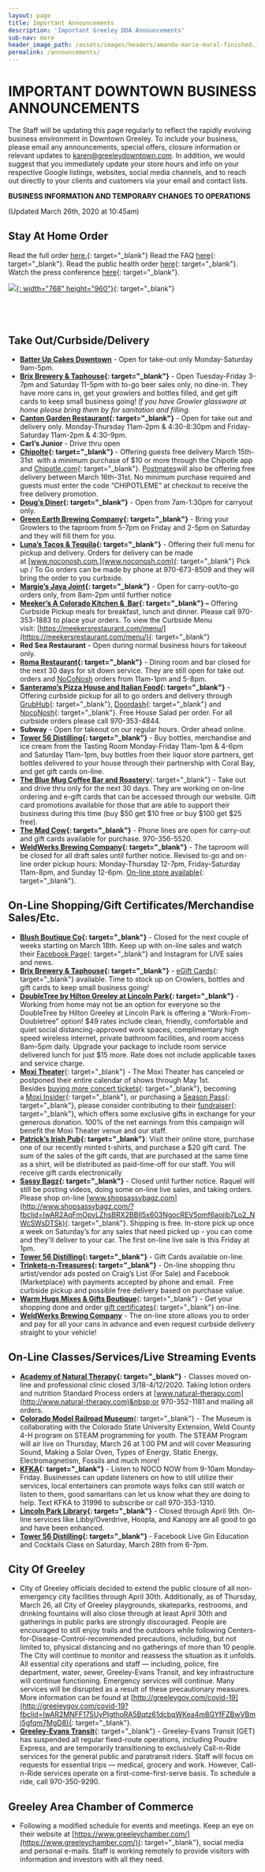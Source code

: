 ```yaml
---
layout: page
title: Important Announcements
description: 'Important Greeley DDA Announcements'
sub-nav: more
header_image_path: /assets/images/headers/amanda-marie-mural-finished.jpg
permalink: /announcements/
---
```


# **IMPORTANT DOWNTOWN BUSINESS ANNOUNCEMENTS**

The Staff will be updating this page regularly to reflect the rapidly evolving business environment in Downtown Greeley. To include your business, please email any announcements, special offers, closure information or relevant updates to [karen@greeleydowntown.com](mailto:karen@greeleydowntown.com). In addition, we would suggest that you immediately update your store hours and info on your respective Google listings, websites, social media channels, and to reach out directly to your clients and customers via your email and contact lists.

**BUSINESS INFORMATION AND TEMPORARY CHANGES TO OPERATIONS**

(Updated March 26th, 2020 at 10:45am)

## Stay At Home Order

Read the full order&nbsp;[here.](https://drive.google.com/file/d/1O1EDCY6-A6QBKxzDImCSF8bBBdOOI3Km/view?usp=sharing){: target="_blank"}&nbsp;Read the FAQ&nbsp;[here](https://drive.google.com/file/d/16nO05S6q0AGBew32r0NYelifwk11uDMO/view?usp=sharing){: target="_blank"}. Read the public health order&nbsp;[here](https://drive.google.com/file/d/1IzfYUaxEf-UFSVAzkY_b9Cf1OMPOdlxH/view?usp=sharing){: target="_blank"}. Watch the press conference&nbsp;[here](https://www.facebook.com/jaredpolis/videos/260499038301497/){: target="_blank"}.&nbsp;

[![](/assets/colorado-stay-at-home-order.jpg){: width="768" height="960"}](https://www.colorado.gov/governor/news/gov-polis-announces-statewide-stay-home-order-provides-update-colorado-response-covid-19){: target="_blank"}

## &nbsp;

## **Take Out/Curbside/Delivery**

* **[Batter Up Cakes Downtown](https://www.facebook.com/BatterUpCakesGreeley/)** - Open for take-out only Monday-Saturday 9am-5pm.
* **[Brix Brewery & Taphouse](https://www.facebook.com/brixbrewtap/){: target="_blank"}** - Open Tuesday-Friday 3-7pm and Saturday 11-5pm with to-go beer sales only, no dine-in. They have more cans in, get your growlers and bottles filled, and get gift cards to keep small business going\!&nbsp;*If you have Growler glassware at home please bring them by for sanitation and filling.*
* **[Canton Garden Restaurant](https://www.facebook.com/GreeleyCantonGarden/){: target="_blank"}** - Open for take out and delivery only. Monday-Thursday 11am-2pm & 4:30-8:30pm and Friday-Saturday 11am-2pm & 4:30-9pm.
* **Carl’s Junior** - Drive thru open
* **[Chipolte](Chipotle.com){: target="_blank"}&nbsp;**\- Offering guests free delivery March 15th-31st&nbsp; with a minimum purchase of $10 or more through the Chipotle app and [Chipotle.com](Chipotle.com){: target="_blank"}. [Postmates](https://postmates.com/)will also be offering free delivery between March 16th-31st. No minimum purchase required and guests must enter the code “CHIPOTLEME” at checkout to receive the free delivery promotion.
* **[Doug’s Diner](https://www.facebook.com/DougsDinerGreeley/){: target="_blank"}** - Open from 7am-1:30pm for carryout only.
* **[Green Earth Brewing Company](https://www.facebook.com/gebcobeer/){: target="_blank"}** - Bring your Growlers to the taproom from 5-7pm on Friday and 2-5pm on Saturday and they will fill them for you.
* **[Luna’s Tacos & Tequila](https://www.facebook.com/lunastacos/){: target="_blank"}** - Offering their full menu for pickup and delivery. Orders for delivery can be made at&nbsp;[www.noconosh.com.](www.noconosh.com){: target="_blank"}&nbsp;Pick up / To Go orders can be made by phone at 970-673-8509 and they will bring the order to you curbside.
* **[Margie’s Java Joint](https://www.facebook.com/margiesjavajoint/){: target="_blank"}** - Open for carry-out/to-go orders only, from 8am-2pm until further notice
* **[Meeker’s A Colorado Kitchen &&nbsp; Bar](https://www.facebook.com/MeekersKitchen/){: target="_blank"} –**&nbsp;Offering Curbside Pickup meals for breakfast, lunch and dinner. Please call 970-353-1883 to place your orders. To view the Curbside Menu visit:&nbsp;[https://meekersrestaurant.com/menu/](https://meekersrestaurant.com/menu/){: target="_blank"}
* **Red Sea Restaurant** - Open during normal business hours for takeout only.
* **[Roma Restaurant](https://www.facebook.com/romapizzagreeley/){: target="_blank"}** - Dining room and bar closed for the next 30 days for sit down service. They are still open for take out orders and [NoCoNosh](https://www.noconosh.com/) orders from 11am-1pm and 5-8pm.
* **[Santeramo’s Pizza House and Italian Food](https://www.facebook.com/santeramospizzahouse/){: target="_blank"}** - Offering curbside pickup for all to go orders and delivery through [GrubHub](https://www.grubhub.com/){: target="_blank"}, [Doordash](https://www.doordash.com/){: target="_blank"} and [NocoNosh](https://www.noconosh.com/){: target="_blank"}. Free House Salad per order. For all curbside orders please call 970-353-4844.
* **Subway** - Open for takeout on our regular hours. Order ahead online.
* **[Tower 56 Distilling](https://www.facebook.com/Tower56/){: target="_blank"}** - Buy bottles, merchandise and ice cream from the Tasting Room Monday-Friday 11am-1pm & 4-6pm and Saturday 11am-1pm, buy bottles from their liquor store partners, get bottles delivered to your house through their partnership with Coral Bay, and get gift cards on-line.
* [**The Blue Mug Coffee Bar and Roastery**](https://www.facebook.com/thebluemugcoffee/){: target="_blank"} - Take out and drive thru only for the next 30 days. They are working on on-line ordering and e-gift cards that can be accessed through our website. Gift card promotions available for those that are able to support their business during this time (buy $50 get $10 free or buy $100 get $25 free).
* **[The Mad Cow](https://www.facebook.com/madcowgreeley/){: target="_blank"}** - Phone lines are open for carry-out and gift cards available for purchase. 970-356-5520.
* **[WeldWerks Brewing Company](https://www.facebook.com/weldwerksbrewing/){: target="_blank"}**&nbsp;- The taproom will be closed for all draft sales until further notice. Revised to-go and on-line order pickup hours: Monday-Thursday 12-7pm, Friday-Saturday 11am-8pm, and Sunday 12-6pm. [On-line store available](https://weldwerksbrewing.com/order){: target="_blank"}.

## **On-Line Shopping/Gift Certificates/Merchandise Sales/Etc.**

* **[Blush Boutique Co](www.BlushBoutiqueCo.com){: target="_blank"}** - Closed for the next couple of weeks starting on March 18th. Keep up with on-line sales and watch their [Facebook Page](https://www.facebook.com/blushboutiqueco/){: target="_blank"} and Instagram for LIVE sales and news.
* **[Brix Brewery & Taphouse](https://squareup.com/gift/9GPB8X32RR40D/order){: target="_blank"}** -&nbsp;[eGift Cards](https://squareup.com/gift/9GPB8X32RR40D/order){: target="_blank"}&nbsp;available. Time to stock up on Crowlers, bottles and gift cards to keep small business going\!
* **[DoubleTree by Hilton Greeley at Lincoln Park](https://www.facebook.com/DoubleTreeGreeley/){: target="_blank"}** - Working from home may not be an option for everyone so the DoubleTree by Hilton Greeley at Lincoln Park is offering a “Work-From-Doubletree” option\! $49 rates include clean, friendly, comfortable and quiet social distancing-approved work spaces, complimentary high speed wireless internet, private bathroom facilities, and room access 8am–5pm daily. Upgrade your package to include room service delivered lunch for just $15 more. Rate does not include applicable taxes and service charge.
* [**Moxi Theater**](https://www.facebook.com/MoxiTheater/){: target="_blank"} - The Moxi Theater has canceled or postponed their entire calendar of shows through May 1st. Besides&nbsp;[buying more concert tickets](https://www.moxitheater.com/){: target="_blank"}, becoming a&nbsp;[Moxi Insider](https://www.moxitheater.com/insiders/){: target="_blank"}, or purchasing a&nbsp;[Season Pass](https://www.eventbrite.com/e/moxi-theater-2020-vip-season-pass-tickets-85523319551){: target="_blank"}, please consider contributing to their [fundraiser](https://www.gofundme.com/f/moxi-venue-and-staff-fundraiser){: target="_blank"}, which offers some exclusive gifts in exchange for your generous donation. 100% of the net earnings from this campaign will benefit the Moxi Theater venue and our staff.
* **[Patrick’s Irish Pub](https://my-site-106780-104816.square.site/?fbclid=IwAR01aHS0JX7muutXozt9ZMmCI43EOMNBay5y1DxZfYHQFT2ZEto4mhJKxdY){: target="_blank"}**\: Visit their online store, purchase one of our recently minted t-shirts, and purchase a $20 gift card. The sum of the sales of the gift cards, that are purchased at the same time as a shirt, will be distributed as paid-time-off for our staff. You will receive gift cards electronically
* **[Sassy Bagz](www.shopsassybagz.com){: target="_blank"}** - Closed until further notice. Raquel will still be posting videos, doing some on-line live sales, and taking orders. Please shop on-line&nbsp;[www.shopsassybagz.com](http://www.shopsassybagz.com/?fbclid=IwAR2AqFmOpyLZhsBRX2BBIl5x603NgocREV5omf6aojib7Lo2_NWcSWsDTSk){: target="_blank"}. Shipping is free. In-store pick up once a week on Saturday’s for any sales that need picked up - you can come and they'll deliver to your car. The first on-line live sale is this Friday at 1pm.
* **[Tower 56 Distilling](https://squareup.com/gift/M8ADXDSHNPT00/order){: target="_blank"}** - Gift Cards available on-line.
* **[Trinkets-n-Treasures](https://www.facebook.com/trinketsandtreasures2017/){: target="_blank"}** - On-line shopping thru artist/vendor ads posted on Craig’s List (For Sale) and Facebook (Marketplace) with payments accepted by phone and email.&nbsp; Free curbside pickup and possible free delivery based on purchase value.&nbsp;
* [**Warm Hugs Mixes & Gifts Boutique**](https://warmhugsmixes.com/shop/){: target="_blank"} - Get your shopping done and order [gift certificates](https://warmhugsmixes.com/product/gift-certificate/){: target="_blank"}&nbsp;on-line.
* **[WeldWerks Brewing Company](https://weldwerksbrewing.com/order)**&nbsp;- The on-line store allows you to order and pay for all your cans in advance and even request curbside delivery straight to your vehicle\!

## **On-Line Classes/Services/Live Streaming Events**

* **[Academy of Natural Therapy](https://www.facebook.com/TheAcademyofNaturalTherapy/){: target="_blank"}** - Classes moved on-line and professional clinic closed 3/18-4/12/2020. Taking lotion orders and nutrition Standard Process orders at&nbsp;[www.natural-therapy.com](http://www.natural-therapy.com)&nbsp;or 970-352-1181 and mailing all orders.
* [**Colorado Model Railroad Museum**](https://www.facebook.com/ColoradoModelRailroadMuseum/){: target="_blank"} - The Museum is collaborating with the Colorado State University Extension, Weld County 4-H program on STEAM programming for youth. The STEAM Program will air live on Thursday, March 26 at 1:00 PM and will cover Measuring Sound, Making a Solar Oven, Types of Energy, Static Energy, Electromagnetism, Fossils and much more\!
* **[KFKA](https://www.facebook.com/1310KFKARadio/){: target="_blank"}** - Listen to NOCO NOW from 9-10am Monday-Friday. Businesses can update listeners on how to still utilize their services, local entertainers can promote ways folks can still watch or listen to them, good samaritans can let us know what they are doing to help. Text KFKA to 31996 to subscribe or call 970-353-1310.
* **[Lincoln Park Library](https://www.facebook.com/myhpld/){: target="_blank"}** - Closed through April 9th. On-line services like Libby/Overdrive, Hoopla, and Kanopy are all good to go and have been enhanced.
* **[Tower 56 Distilling](https://www.facebook.com/events/539128360317092/){: target="_blank"}&nbsp;**\- Facebook Live Gin Education and Cocktails Class on Saturday, March 28th from 6-7pm.

## **City Of Greeley**

* City of Greeley officials decided to extend the public closure of all non-emergency city facilities through April 30th. Additionally, as of Thursday, March 26, all City of Greeley playgrounds, skateparks, restrooms, and drinking fountains will also close through at least April 30th and gatherings in public parks are strongly discouraged. People are encouraged to still enjoy trails and the outdoors while following Centers-for-Disease-Control-recommended precautions, including, but not limited to, physical distancing and no gatherings of more than 10 people. The City will continue to monitor and reassess the situation as it unfolds. All essential city operations and staff — including, police, fire department, water, sewer, Greeley-Evans Transit, and key infrastructure will continue functioning. Emergency services will continue. Many services will be disrupted as a result of these precautionary measures. More information can be found at&nbsp;[http://greeleygov.com/covid-19](http://greeleygov.com/covid-19?fbclid=IwAR2MNFF175UyPIgthoRA5Bqtz61dcbqWKea4m8GYfFZBwVBmj5gfqm7MgD8){: target="_blank"}.
* [**Greeley-Evans Transit**](https://www.facebook.com/GetTransit/){: target="_blank"} - Greeley-Evans Transit (GET) has suspended all regular fixed-route operations, including Poudre Express, and are temporarily transitioning to exclusively Call-n-Ride services for the general public and paratransit riders. Staff will focus on requests for essential trips — medical, grocery and work. However, Call-n-Ride services operate on a first-come-first-serve basis. To schedule a ride, call 970-350-9290.

## **Greeley Area Chamber of Commerce**

* Following a modified schedule for events and meetings. Keep an eye on their website at [https://www.greeleychamber.com/](https://www.greeleychamber.com/){: target="_blank"}, social media and personal e-mails. Staff is working remotely to provide visitors with information and investors with all they need.
